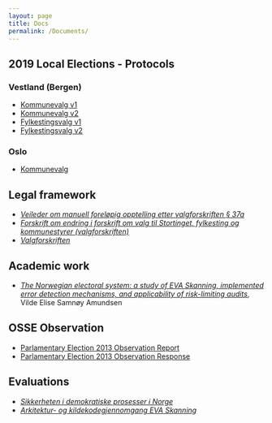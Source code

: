 ```yaml
---
layout: page
title: Docs
permalink: /Documents/
---
```


## 2019 Local Elections - Protocols

### Vestland (Bergen)
* [Kommunevalg v1][1] 
* [Kommunevalg v2][3] 
* [Fylkestingsvalg v1][2] 
* [Fylkestingsvalg v2][4]

### Oslo
* [Kommunevalg][5]

## Legal framework
* [_Veileder om manuell foreløpig opptelling etter valgforskriften § 37a_][10]
* [_Forskrift om endring i forskrift om valg til Stortinget, fylkesting og kommunestyrer (valgforskriften)_][11]
* [_Valgforskriften_][13]

## Academic work
* [_The Norwegian electoral system: a study of EVA Skanning, implemented error detection mechanisms, and applicability of risk-limiting audits_][6], Vilde Elise Samnøy Amundsen

## OSSE Observation
* [Parlamentary Election 2013 Observation Report][7]
* [Parlamentary Election 2013 Observation Response][8]

## Evaluations
* [_Sikkerheten i demokratiske prosesser i Norge_][9]
* [_Arkitektur- og kildekodegjennomgang EVA Skanning_][12]

[1]: /docs/2019/Vestland/Valgstyrets-motebok-kommunestyre.PDF
[2]: /docs/2019/Vestland/Valgstyrets-motebok-fylke.PDF
[3]: /docs/2019/Vestland/Valgstyrets-motebok-kommunestyre2.PDF
[4]: /docs/2019/Vestland/Valgstyrets-motebok-fylke2.PDF
[5]: /docs/2019/Oslo/Valgstyrets-motebok-kommunestyre.pdf
[6]: /docs/Masteroppgave-Vilde-Amundsen.pdf
[7]: /docs/OSSE_Observation_Report_2013.pdf
[8]: /docs/OSSE_Observation_Report_2013_Response.pdf
[9]: /docs/Utredning_av_sikkerheten_i_demokratiske_prosesser_i_Norge.pdf
[10]: /docs/veileder_for_manuell_opptelling.pdf
[11]: /docs/endring_i_forskrift.pdf
[12]: /docs/mnemonic-eva-skanning-med-oppfolging-avgradert.pdf
[13]: https://lovdata.no/dokument/SF/forskrift/2003-01-02-5
